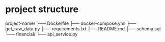 # project structure
project-name/
├── Dockerfile
├── docker-compose.yml
├── get_raw_data.py
├── requirements.txt
├── README.md
├── schema.sql
└── financial/
    └── api_service.py


